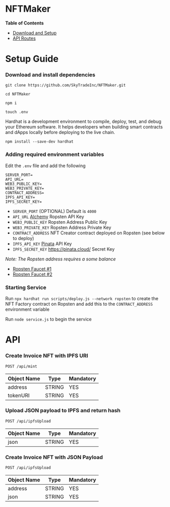 # NFTMaker

**Table of Contents**
- [Download and Setup](#setup-guide)
- [API Routes](#api)

# Setup Guide

### Download and install dependencies

`git clone https://github.com/SkyTradeInc/NFTMaker.git`

`cd NFTMaker`

`npm i`

`touch .env`

Hardhat is a development environment to compile, deploy, test, and debug your Ethereum software. It helps developers when building smart contracts and dApps locally before deploying to the live chain.


```
npm install --save-dev hardhat
```

### Adding required environment variables

Edit the `.env` file and add the following

```
SERVER_PORT=
API_URL=
WEB3_PUBLIC_KEY=
WEB3_PRIVATE_KEY=
CONTRACT_ADDRESS=
IPFS_API_KEY=
IPFS_SECRET_KEY=
```
- `SERVER_PORT` (OPTIONAL) Default is `4000`
- `API_URL` [Alchemy](https://www.alchemyapi.io/) Ropsten API Key
- `WEB3_PUBLIC_KEY` Ropsten Address Public Key
- `WEB3_PRIVATE_KEY` Ropsten Address Private Key
- `CONTRACT_ADDRESS` NFT Creator contract deployed on Ropsten (see below to deploy)
- `IPFS_API_KEY` [Pinata](https://pinata.cloud/) API Key
- `IPFS_SECRET_KEY` https://pinata.cloud/ Secret Key

*Note: The Ropsten address requires a some balance*
- [Ropsten Faucet #1](https://faucet.dimensions.network/)
- [Ropsten Faucet #2](https://faucet.ropsten.be/)  

### Starting Service

Run `npx hardhat run scripts/deploy.js --network ropsten` to create the NFT Factory contract on Ropsten and add this to the `CONTRACT_ADDRESS` environment variable

Run `node service.js` to begin the service

# API

### Create Invoice NFT with IPFS URI

```
POST /api/mint
```

Object Name| Type| Mandatory|
----| ----|------
address|STRING| YES
tokenURI|STRING|YES

### Upload JSON payload to IPFS and return hash

```
POST /api/ipfsUpload
```

Object Name| Type| Mandatory|
----| ----|------
json|STRING| YES

### Create Invoice NFT with JSON Payload

```
POST /api/ipfsUpload
```

Object Name| Type| Mandatory|
----| ----|------
address|STRING| YES
json|STRING| YES
